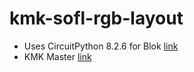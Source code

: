 # kmk-sofl-rgb-layout
- Uses CircuitPython 8.2.6 for Blok [link](https://circuitpython.org/board/boardsource_blok/)
- KMK Master [link](https://github.com/KMKfw/kmk_firmware)